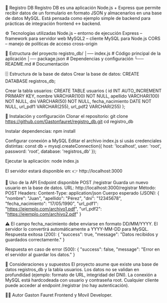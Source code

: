 📖 Registro DB
Registro DB es una aplicación Node.js + Express que permite recibir datos de un formulario en formato JSON y almacenarlos en una base de datos MySQL.
Está pensada como ejemplo simple de backend para prácticas de integración frontend ↔ backend.

⚙️ Tecnologías utilizadas
Node.js
 – entorno de ejecución
Express
 – framework para servidor web
MySQL2
 – cliente MySQL para Node.js
CORS
 – manejo de políticas de acceso cross-origin

📂 Estructura del proyecto
registro_db/
│── index.js         # Código principal de la aplicación
│── package.json     # Dependencias y configuración
└── README.md        # Documentación

🗄️ Estructura de la base de datos
Crear la base de datos:
CREATE DATABASE registros_db;

Crear la tabla usuarios:
CREATE TABLE usuarios (
  id INT AUTO_INCREMENT PRIMARY KEY,
  nombre VARCHAR(100) NOT NULL,
  apellido VARCHAR(100) NOT NULL,
  dni VARCHAR(50) NOT NULL,
  fecha_nacimiento DATE NOT NULL,
  url_pdf1 VARCHAR(255),
  url_pdf2 VARCHAR(255)
);

🔧 Instalación y configuración
Clonar el repositorio:
git clone https://github.com/Gastonfauret/registro_db.git
cd registro_db

Instalar dependencias:
npm install

Configurar conexión a MySQL
Editar el archivo index.js si usás credenciales distintas:
const db = mysql.createConnection({
  host: 'localhost',
  user: 'root',
  password: 'root',
  database: 'registros_db'
});

Ejecutar la aplicación:
node index.js

El servidor estará disponible en:
👉 http://localhost:3000

🚀 Uso de la API
Endpoint disponible
POST /registrar
Guarda un nuevo usuario en la base de datos.
URL: http://localhost:3000/registrar
Método: POST
Headers:
Content-Type: application/json
Cuerpo esperado (JSON):
{
  "nombre": "Juan",
  "apellido": "Pérez",
  "dni": "12345678",
  "fecha_nacimiento": "17/05/1990",
  "url_pdf1": "https://ejemplo.com/archivo1.pdf",
  "url_pdf2": "https://ejemplo.com/archivo2.pdf"
}

⚠️ El campo fecha_nacimiento debe enviarse en formato DD/MM/YYYY.
El servidor lo convertirá automáticamente a YYYY-MM-DD para MySQL.
Respuesta exitosa (200):
{
  "success": true,
  "message": "Datos recibidos y guardados correctamente."
}

Respuesta en caso de error (500):
{
  "success": false,
  "message": "Error en el servidor al guardar los datos."
}

📌 Consideraciones y supuestos
El proyecto asume que existe una base de datos registros_db y la tabla usuarios.
Los datos no se validan en profundidad (ejemplo: formato de URL, integridad del DNI).
La conexión a MySQL está hardcodeada con usuario y contraseña root.
Cualquier cliente puede acceder al endpoint /registrar (no hay autenticación).

👨‍💻 Autor
Gaston Fauret
Frontend y Movil Developer.
